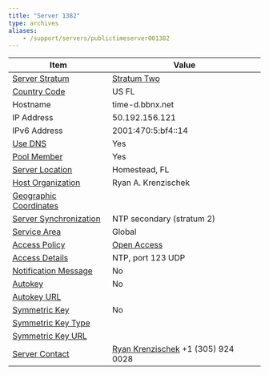 ```yaml
---
title: "Server 1382"
type: archives
aliases:
    - /support/servers/publictimeserver001382
---
```


| Item | Value |
| ----- | ----- |
| [Server Stratum](/support/servers/serverstratum) | [Stratum Two](/support/servers/stratumtwotimeservers) |
| [Country Code](/support/servers/countrycode) | US FL |
| Hostname |  time-d.bbnx.net  |
| IP Address |  50.192.156.121  |
| IPv6 Address |  2001:470:5:bf4::14 |
| [Use DNS](/support/servers/usedns) | Yes |
| [Pool Member](/support/servers/poolmember) | Yes |
| [Server Location](/support/servers/serverlocation) |  Homestead, FL |
| [Host Organization](/support/servers/hostorganization) |  Ryan A. Krenzischek |
| [ Geographic Coordinates](/support/servers/geographiccoordinates) |  |
| [Server Synchronization](/support/servers/serversynchronization) |  NTP secondary (stratum 2) |
| [Service Area](/support/servers/servicearea) | Global |
| [Access Policy](/support/servers/accesspolicy) | [Open Access](/support/servers/openaccess) |
| [Access Details](/support/servers/accessdetails) |  NTP, port 123 UDP  |
| [Notification Message](/support/servers/notificationmessage) | No |
| [Autokey](/support/servers/autokey) | No |
| [Autokey URL](/support/servers/autokeyurl) | |
| [Symmetric Key](/support/servers/symmetrickey) | No |
| [Symmetric Key Type](/support/servers/symmetrickeytype) | |
| [Symmetric Key URL](/support/servers/symmetrickeyurl) | |
| [Server Contact](/support/servers/servercontact) | [Ryan Krenzischek](mailto:ryan@bbnx.net) +1 (305) 924 0028 |